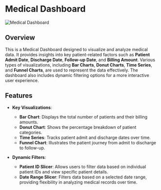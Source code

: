 # Medical Dashboard

![Medical Dashboard](path_to_your_image.png)

## Overview
This is a Medical Dashboard designed to visualize and analyze medical data. It provides insights into key patient-related factors such as **Patient Admit Date**, **Discharge Date**, **Follow-up Date**, and **Billing Amount**. Various types of visualizations, including **Bar Charts**, **Donut Charts**, **Time Series**, and **Funnel Charts**, are used to represent the data effectively. The dashboard also includes dynamic filtering options for a more interactive user experience.

## Features
- **Key Visualizations**:
  - **Bar Chart**: Displays the total number of patients and their billing amounts.
  - **Donut Chart**: Shows the percentage breakdown of patient categories.
  - **Time Series**: Tracks patient admit and discharge dates over time.
  - **Funnel Chart**: Illustrates the patient journey from admit to discharge to follow-up.
  
- **Dynamic Filters**:
  - **Patient ID Slicer**: Allows users to filter data based on individual patient IDs and view specific patient details.
  - **Date Range Slicer**: Filters data based on a selected date range, providing flexibility in analyzing medical records over time.

